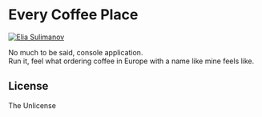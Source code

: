 # Every Coffee Place

[![Elia Sulimanov](https://image.ibb.co/mBx97A/powerd-by-Elia-Sulimanov.jpg)](https://www.linkedin.com/in/elia-sulimanov/)

No much to be said, console application.  
Run it, feel what ordering coffee in Europe with a name like mine feels like.

License
----
The Unlicense
